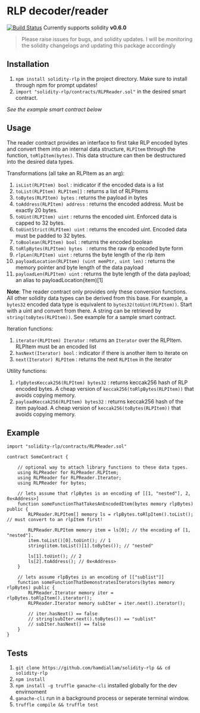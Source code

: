 # RLP decoder/reader
[![Build Status](https://travis-ci.com/hamdiallam/Solidity-RLP.svg?branch=master)](https://travis-ci.com/hamdiallam/Solidity-RLP)
Currently supports solidity **v0.6.0**
> Please raise issues for bugs, and solidity updates. I will be monitoring the solidity changelogs and updating this package accordingly

## Installation
1. `npm install solidity-rlp` in the project directory. Make sure to install through npm for prompt updates!
2. `import "solidity-rlp/contracts/RLPReader.sol"` in the desired smart contract.

_See the example smart contract below_

## Usage
The reader contract provides an interface to first take RLP encoded bytes and convert them into
an internal data structure, `RLPItem` through the function, `toRlpItem(bytes)`. This data structure can then be
destructured into the desired data types.

Transformations (all take an RLPItem as an arg):
1. `isList(RLPItem) bool` : inidicator if the encoded data is a list
2. `toList(RLPItem) RLPItem[]` : returns a list of RLPItems
3. `toBytes(RLPItem) bytes` : returns the payload in bytes
4. `toAddress(RLPItem) address` : returns the encoded address. Must be exactly 20 bytes.
5. `toUint(RLPItem) uint` : returns the encoded uint. Enforced data is capped to 32 bytes.
6. `toUintStrict(RLPItem) uint` : returns the encoded uint. Encoded data must be padded to 32 bytes.
7. `toBoolean(RLPItem) bool` : returns the encoded boolean
8. `toRlpBytes(RLPItem) bytes ` : returns the raw rlp encoded byte form
9. `rlpLen(RLPItem) uint` : returns the byte length of the rlp item
10. `payloadLocation(RLPItem) (uint memPtr, uint len)` : returns the memory pointer and byte length of the data payload
11. `payloadLen(RLPItem) uint` : returns the byte length of the data payload; an alias to payloadLocation(item)[1]

**Note**: The reader contract only provides only these conversion functions. All other solidity data types can be derived from
this base. For example, a `bytes32` encoded data type is equivalent to `bytes32(toUint(RLPItem))`. Start with a uint and convert from there.
A string can be retrieved by `string(toBytes(RLPItem))`. See example for a sample smart contract.

Iteration functions:
1. `iterator(RLPItem) Iterator` : returns an `Iterator` over the RLPItem. RLPItem must be an encoded list
2. `hasNext(Iterator) bool` : indicator if there is another item to iterate on
3. `next(Iterator) RLPItem` : returns the next `RLPItem` in the iterator

Utility functions:
1. `rlpBytesKeccak256(RLPItem) bytes32` : returns keccak256 hash of RLP encoded bytes. A cheap version
   of `keccak256(toRlpBytes(RLPItem))` that avoids copying memory.
2. `payloadKeccak256(RLPItem) bytes32` : returns keccak256 hash of the item payload. A cheap
   version of `keccak256(toBytes(RLPItem))` that avoids copying memory.

## Example
```solidity
import "solidity-rlp/contracts/RLPReader.sol"

contract SomeContract {
    
    // optional way to attach library functions to these data types.
    using RLPReader for RLPReader.RLPItem;
    using RLPReader for RLPReader.Iterator;
    using RLPReader for bytes;

    // lets assume that rlpBytes is an encoding of [[1, "nested"], 2, 0x<Address>]
    function someFunctionThatTakesAnEncodedItem(bytes memory rlpBytes) public {
        RLPReader.RLPItem[] memory ls = rlpBytes.toRlpItem().toList(); // must convert to an rlpItem first!

        RLPReader.RLPItem memory item = ls[0]; // the encoding of [1, "nested"].
        item.toList()[0].toUint(); // 1
        string(item.toList()[1].toBytes()); // "nested"

        ls[1].toUint(); // 2
        ls[2].toAddress(); // 0x<Address>
    }

    // lets assume rlpBytes is an encoding of [["sublist"]]
    function someFunctionThatDemonstratesIterators(bytes memory rlpBytes) public {
        RLPReader.Iterator memory iter = rlpBytes.toRlpItem().iterator();
        RLPReader.Iterator memory subIter = iter.next().iterator();

        // iter.hasNext() == false
        // string(subIter.next().toBytes()) == "sublist"
        // subIter.hasNext() == false
    }
}
```


## Tests
1. `git clone https://github.com/hamdiallam/solidity-rlp && cd solidity-rlp`
2. `npm install`
3. `npm install -g truffle ganache-cli` installed globally for the dev envirnoment
4. `ganache-cli` run in a background process or seperate terminal window.
4. `truffle compile && truffle test`

